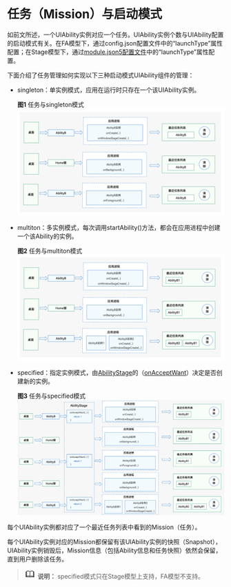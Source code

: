 # 任务（Mission）与启动模式


如前文所述，一个UIAbility实例对应一个任务。UIAbility实例个数与UIAbility配置的启动模式有关。在FA模型下，通过config.json配置文件中的“launchType”属性配置；在Stage模型下，通过[module.json5配置文件](../quick-start/module-configuration-file.md)中的“launchType”属性配置。


  下面介绍了任务管理如何实现以下三种启动模式UIAbility组件的管理：
- singleton：单实例模式，应用在运行时只存在一个该UIAbility实例。
  
  **图1** 任务与singleton模式  
  ![mission-and-singleton](figures/mission-and-singleton.png)
  
- multiton：多实例模式，每次调用startAbility()方法，都会在应用进程中创建一个该Ability的实例。
  
  **图2** 任务与multiton模式  
  ![mission-and-multiton](figures/mission-and-standard.png)
  
- specified：指定实例模式，由[AbilityStage](abilitystage.md)的（[onAcceptWant](../reference/apis/js-apis-app-ability-abilityStage.md#abilitystageonacceptwant)）决定是否创建新的实例。
  
  **图3** 任务与specified模式  
  ![mission-and-specified](figures/mission-and-specified.png)


每个UIAbility实例都对应了一个最近任务列表中看到的Mission（任务）。


每个UIAbility实例对应的Mission都保留有该UIAbility实例的快照（Snapshot），UIAbility实例销毁后，Mission信息（包括Ability信息和任务快照）依然会保留，直到用户删除该任务。


> ![icon-note.gif](public_sys-resources/icon-note.gif) **说明：**
> specified模式只在Stage模型上支持，FA模型不支持。
